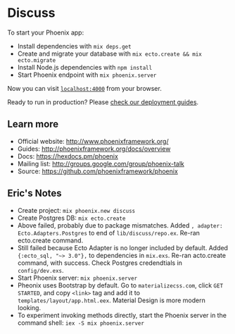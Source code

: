 # Discuss

To start your Phoenix app:

  * Install dependencies with `mix deps.get`
  * Create and migrate your database with `mix ecto.create && mix ecto.migrate`
  * Install Node.js dependencies with `npm install`
  * Start Phoenix endpoint with `mix phoenix.server`

Now you can visit [`localhost:4000`](http://localhost:4000) from your browser.

Ready to run in production? Please [check our deployment guides](http://www.phoenixframework.org/docs/deployment).

## Learn more

  * Official website: http://www.phoenixframework.org/
  * Guides: http://phoenixframework.org/docs/overview
  * Docs: https://hexdocs.pm/phoenix
  * Mailing list: http://groups.google.com/group/phoenix-talk
  * Source: https://github.com/phoenixframework/phoenix


## Eric's Notes

* Create project: `mix phoenix.new discuss`
* Create Postgres DB: `mix ecto.create`
* Above failed, probably due to package mismatches. Added `, adapter: Ecto.Adapters.Postgres` to end of `lib/discuss/repo.ex`. Re-ran ecto.create command.
* Still failed because Ecto Adapter is no longer included by default. Added `{:ecto_sql, "~> 3.0"},` to dependencies in `mix.exs`. Re-ran acto.create command, with success. Check Postgres credendtials in `config/dev.exs`.
* Start Phoenix server: `mix phoenix.server`
* Pheonix uses Bootstrap by default. Go to `materializecss.com`, click `GET STARTED`, and copy `<link>` tag and add it to `templates/layout/app.html.eex`. Material Design is more modern looking.
* To experiment invoking methods directly, start the Phoenix server in the command shell: `iex -S mix phoenix.server`
